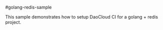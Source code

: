 #golang-redis-sample

This sample demonstrates how to setup DaoCloud CI for a golang + redis project.

